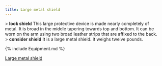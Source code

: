```yaml
---
title: Large metal shield
---
```


\> **look shield**
This large protective device is made nearly completely of metal. It is
broad in
the middle tapering towards top and bottom. It can be worn on the arm
using two
broad leather strips that are affixed to the back.
\> **consider shield**
It is a large metal shield.
It weighs twelve pounds.

{% include Equipment.md %}

[Large metal shield](Category:_Shields "wikilink")